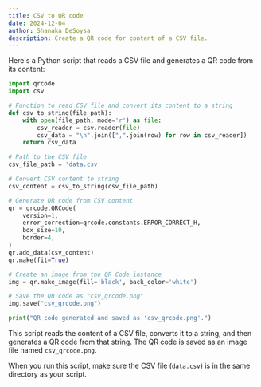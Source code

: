 ```yaml
---
title: CSV to QR code
date: 2024-12-04
author: Shanaka DeSoysa
description: Create a QR code for content of a CSV file.
---
```


Here's a Python script that reads a CSV file and generates a QR code from its content:

```python
import qrcode
import csv

# Function to read CSV file and convert its content to a string
def csv_to_string(file_path):
    with open(file_path, mode='r') as file:
        csv_reader = csv.reader(file)
        csv_data = "\n".join([",".join(row) for row in csv_reader])
    return csv_data

# Path to the CSV file
csv_file_path = 'data.csv'

# Convert CSV content to string
csv_content = csv_to_string(csv_file_path)

# Generate QR code from CSV content
qr = qrcode.QRCode(
    version=1,
    error_correction=qrcode.constants.ERROR_CORRECT_H,
    box_size=10,
    border=4,
)
qr.add_data(csv_content)
qr.make(fit=True)

# Create an image from the QR Code instance
img = qr.make_image(fill='black', back_color='white')

# Save the QR code as "csv_qrcode.png"
img.save("csv_qrcode.png")

print("QR code generated and saved as 'csv_qrcode.png'.")
```

This script reads the content of a CSV file, converts it to a string, and then generates a QR code from that string. The QR code is saved as an image file named `csv_qrcode.png`.

When you run this script, make sure the CSV file (`data.csv`) is in the same directory as your script.
